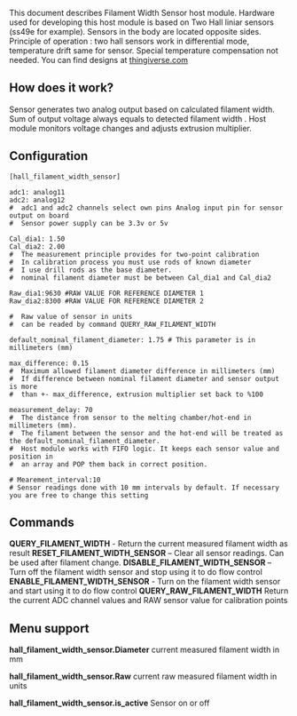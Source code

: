 This document describes Filament Width Sensor host module. Hardware used for developing this host module is based on Two Hall liniar sensors (ss49e for example). Sensors in the body are located opposite sides.  Principle of operation : two hall sensors work in differential mode, temperature drift same for sensor. Special temperature compensation not needed. You can find designs at [thingiverse.com](https://www.thingiverse.com/thing:4138933)
## How does it work?
Sensor generates two analog output based on calculated filament width. Sum of output voltage always equals to detected filament width . Host module monitors voltage changes and adjusts extrusion multiplier.

## Configuration

    [hall_filament_width_sensor]
      
    adc1: analog11 
    adc2: analog12 
    #  adc1 and adc2 channels select own pins Analog input pin for sensor output on board
    #  Sensor power supply can be 3.3v or 5v

    Cal_dia1: 1.50 
    Cal_dia2: 2.00 
    #  The measurement principle provides for two-point calibration
    #  In calibration process you must use rods of known diameter 
    #  I use drill rods as the base diameter.
    #  nominal filament diameter must be between Cal_dia1 and Cal_dia2

    Raw_dia1:9630 #RAW VALUE FOR REFERENCE DIAMETER 1
    Raw_dia2:8300 #RAW VALUE FOR REFERENCE DIAMETER 2

    #  Raw value of sensor in units
    #  can be readed by command QUERY_RAW_FILAMENT_WIDTH

    default_nominal_filament_diameter: 1.75 # This parameter is in millimeters (mm)

    max_difference: 0.15     
    #  Maximum allowed filament diameter difference in millimeters (mm)
    #  If difference between nominal filament diameter and sensor output is more
    #  than +- max_difference, extrusion multiplier set back to %100 

    measurement_delay: 70 
    #  The distance from sensor to the melting chamber/hot-end in millimeters (mm).
    #  The filament between the sensor and the hot-end will be treated as the default_nominal_filament_diameter.
    #  Host module works with FIFO logic. It keeps each sensor value and position in
    #  an array and POP them back in correct position.
    
    # Mearement_interval:10 
    # Sensor readings done with 10 mm intervals by default. If necessary you are free to change this setting   

 ## Commands
**QUERY_FILAMENT_WIDTH** - Return the current measured filament width as result
**RESET_FILAMENT_WIDTH_SENSOR** – Clear all sensor readings. Can be used after filament change.
**DISABLE_FILAMENT_WIDTH_SENSOR** – Turn off the filament width sensor and stop using it to do flow control
**ENABLE_FILAMENT_WIDTH_SENSOR** - Turn on the filament width sensor and start using it to do flow control
**QUERY_RAW_FILAMENT_WIDTH** Return the current ADC channel values and RAW sensor value for calibration points

## Menu support
**hall_filament_width_sensor.Diameter** current measured filament width in mm

**hall_filament_width_sensor.Raw** current raw measured filament width in units

**hall_filament_width_sensor.is_active** Sensor on or off
